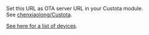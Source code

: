 Set this URL as OTA server URL in your Custota module.  
See [chenxiaolong/Custota](https://github.com/chenxiaolong/Custota#usage).

[See here for a list of devices](https://github.com/mwdmwd/rooted-graphene-ota/tree/gh-pages).
